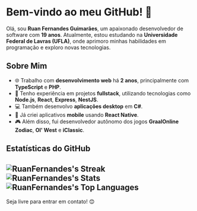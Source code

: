 
# Bem-vindo ao meu GitHub! 👋

Olá, sou **Ruan Fernandes Guimarães**, um apaixonado desenvolvedor de software com **19 anos**. Atualmente, estou estudando na **Universidade Federal de Lavras (UFLA)**, onde aprimoro minhas habilidades em programação e exploro novas tecnologias.

## Sobre Mim
- 🌐 Trabalho com **desenvolvimento web** há **2 anos**, principalmente com **TypeScript** e **PHP**.
- 🚀 Tenho experiência em projetos **fullstack**, utilizando tecnologias como **Node.js**, **React**, **Express**, **NestJS**.
- 💻 Também desenvolvo **aplicações desktop** em **C#**.
- 📱 Já criei aplicativos **mobile** usando **React Native**.
- 🎮 Além disso, fui desenvolvedor autônomo dos jogos **GraalOnline Zodiac**, **Ol' West** e **iClassic**.

## Estatísticas do GitHub
<!-- Insira suas estatísticas do GitHub aqui -->
<!-- Você pode gerar esses dados usando ferramentas como https://github.com/anuraghazra/github-readme-stats -->
<!-- Exemplo: -->
<!-- !Estatísticas do GitHub -->

<!-- Deixe um espaço para que você possa adicionar suas próprias estatísticas do GitHub. -->
![RuanFernandes's Streak](https://github-readme-streak-stats.herokuapp.com/?user=RuanFernandes&theme=vue-dark&hide_border=true)
![RuanFernandes's Stats](https://github-readme-stats.vercel.app/api?username=RuanFernandes&theme=vue-dark&show_icons=true&hide_border=true&count_private=true)
![RuanFernandes's Top Languages](https://github-readme-stats.vercel.app/api/top-langs/?username=RuanFernandes&theme=vue-dark&show_icons=true&hide_border=true&layout=compact)
---

Seja livre para entrar em contato! 😊
